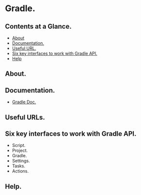 # Gradle.





## Contents at a Glance.
* [About](#about)
* [Documentation.](#documentation)
* [Useful URL.](#useful-urls)
* [Six key interfaces to work with Gradle API.](#six-key-interfaces-to-work-with-gradle-api)
* [Help](#help)





## About.





## Documentation.
* [Gradle Doc.](https://docs.gradle.org/current/userguide/userguide.html)





## Useful URLs.





## Six key interfaces to work with Gradle API.
* Script.
* Project.
* Gradle.
* Settings.
* Tasks.
* Actions.





## Help.
